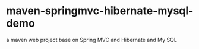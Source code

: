 # maven-springmvc-hibernate-mysql-demo
a maven web project base on Spring MVC and Hibernate and My SQL
